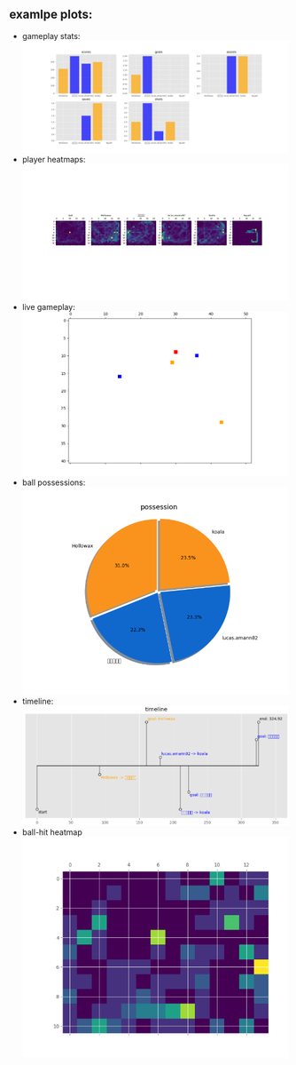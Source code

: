 
## examlpe plots:

- gameplay stats:
![example plot1](example_images/stats.png)
- player heatmaps:
![example plot2](example_images/player_heatmap.png)
- live gameplay:
![example plot3](example_images/trace_map.png)
- ball possessions:
![example plot4](example_images/possession.png)
- timeline:
![example plot5](example_images/timeline.png)
- ball-hit heatmap
![example plot6](example_images/heatmap.png)
